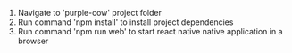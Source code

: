 1. Navigate to 'purple-cow' project folder
2. Run command 'npm install' to install project dependencies
3. Run command 'npm run web' to start react native native application in a browser